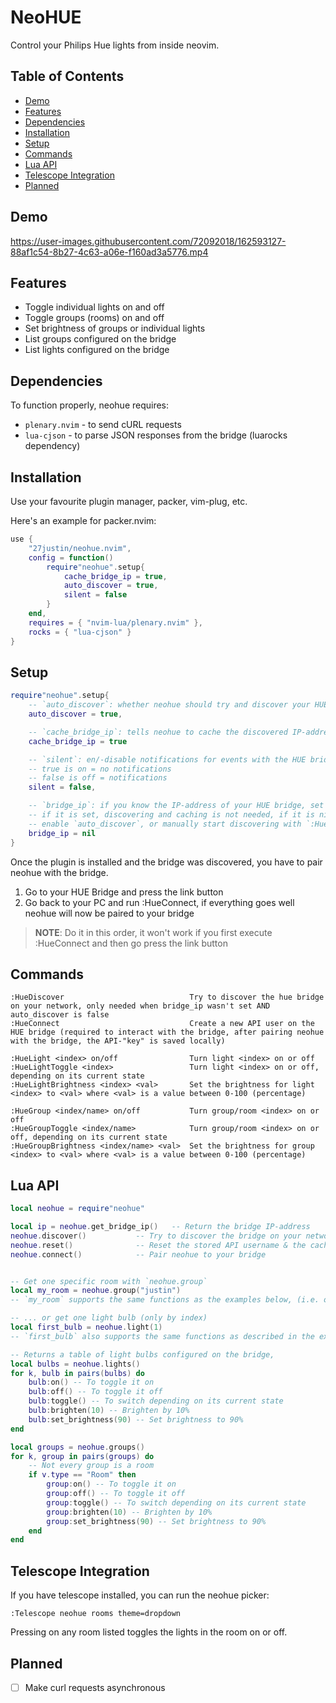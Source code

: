 # NeoHUE

Control your Philips Hue lights from inside neovim.

## Table of Contents
  * [Demo](#demo)
  * [Features](#features)
  * [Dependencies](#dependencies)
  * [Installation](#installation)
  * [Setup](#setup)
  * [Commands](#commands)
  * [Lua API](#lua-api)
  * [Telescope Integration](#telescope-integration)
  * [Planned](#planned)

## Demo

https://user-images.githubusercontent.com/72092018/162593127-88af1c54-8b27-4c63-a06e-f160ad3a5776.mp4

## Features

* Toggle individual lights on and off
* Toggle groups (rooms) on and off
* Set brightness of groups or individual lights
* List groups configured on the bridge
* List lights configured on the bridge

## Dependencies

To function properly, neohue requires:

* `plenary.nvim` - to send cURL requests
* `lua-cjson` - to parse JSON responses from the bridge (luarocks dependency)

## Installation

Use your favourite plugin manager, packer, vim-plug, etc.

Here's an example for packer.nvim:
```lua
use {
	"27justin/neohue.nvim",
	config = function()
		require"neohue".setup{
			cache_bridge_ip = true,
			auto_discover = true,
			silent = false
		}
	end,
	requires = { "nvim-lua/plenary.nvim" },
	rocks = { "lua-cjson" }
}
```

## Setup

```lua
require"neohue".setup{
	-- `auto_discover`: whether neohue should try and discover your HUE bridge through SSDP
	auto_discover = true,

	-- `cache_bridge_ip`: tells neohue to cache the discovered IP-address on your filesystem, that way on the subsequent starts of neovim, neohue doesn't have to check your network again
	cache_bridge_ip = true

	-- `silent`: en/-disable notifications for events with the HUE bridge (IP found, etc.)
	-- true is on = no notifications
	-- false is off = notifications
	silent = false,

	-- `bridge_ip`: if you know the IP-address of your HUE bridge, set this field
	-- if it is set, discovering and caching is not needed, if it is nil, then you have to either
	-- enable `auto_discover`, or manually start discovering with `:HueDiscover` or `require"neohue".discover()`
	bridge_ip = nil
}
```

Once the plugin is installed and the bridge was discovered, you have to pair neohue with the bridge.

1. Go to your HUE Bridge and press the link button
2. Go back to your PC and run :HueConnect, if everything goes well neohue will now be paired to your bridge

>__NOTE__: Do it in this order, it won't work if you first execute :HueConnect and then go press the link button

## Commands

```
:HueDiscover							Try to discover the hue bridge on your network, only needed when bridge_ip wasn't set AND auto_discover is false
:HueConnect								Create a new API user on the HUE bridge (required to interact with the bridge, after pairing neohue with the bridge, the API-"key" is saved locally)

:HueLight <index> on/off				Turn light <index> on or off
:HueLightToggle <index>					Turn light <index> on or off, depending on its current state
:HueLightBrightness <index> <val>		Set the brightness for light <index> to <val> where <val> is a value between 0-100 (percentage)

:HueGroup <index/name> on/off 			Turn group/room <index> on or off
:HueGroupToggle <index/name>			Turn group/room <index> on or off, depending on its current state
:HueGroupBrightness <index/name> <val> 	Set the brightness for group <index> to <val> where <val> is a value between 0-100 (percentage)
```

## Lua API

```lua
local neohue = require"neohue"

local ip = neohue.get_bridge_ip()  	-- Return the bridge IP-address
neohue.discover()		 	-- Try to discover the bridge on your network using SSP
neohue.reset()				-- Reset the stored API username & the cached IP address
neohue.connect()			-- Pair neohue to your bridge


-- Get one specific room with `neohue.group`
local my_room = neohue.group("justin")
-- `my_room` supports the same functions as the examples below, (i.e. on, off, toggle, brighten, set_brightness)

-- ... or get one light bulb (only by index)
local first_bulb = neohue.light(1)
-- `first_bulb` also supports the same functions as described in the example below

-- Returns a table of light bulbs configured on the bridge, 
local bulbs = neohue.lights()
for k, bulb in pairs(bulbs) do
	bulb:on() -- To toggle it on
	bulb:off() -- To toggle it off
	bulb:toggle() -- To switch depending on its current state
	bulb:brighten(10) -- Brighten by 10%
	bulb:set_brightness(90) -- Set brightness to 90%
end

local groups = neohue.groups()
for k, group in pairs(groups) do
	-- Not every group is a room
	if v.type == "Room" then
		group:on() -- To toggle it on
		group:off() -- To toggle it off
		group:toggle() -- To switch depending on its current state
		group:brighten(10) -- Brighten by 10%
		group:set_brightness(90) -- Set brightness to 90%
	end
end
```

## Telescope Integration

If you have telescope installed, you can run the neohue picker:

`:Telescope neohue rooms theme=dropdown`

Pressing <CR> on any room listed toggles the lights in the room on or off.

## Planned

- [ ] Make curl requests asynchronous

